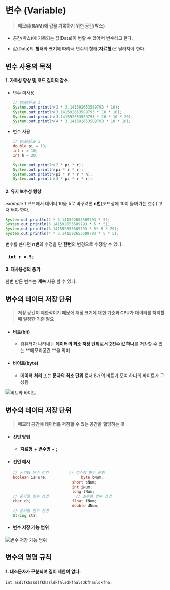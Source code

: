 # 변수 (Variable)

> #### **메모리**(RAM)에 값을 **기록**하기 위한 공간(박스)

- 공간(박스)에 기록되는 값(Data)이 변할 수 있어서 변수라고 한다.

- 값(Data)의 **형태**와 **크기**에 따라서 변수의 형태(**자료형**)은 달라져야 한다.

## 변수 사용의 목적

#### 1. 가독성 향상 및 코드 길이의 감소

- 변수 미사용

  ```Java 
  // example 1
  System.out.println(2 * 3.141592653589793 * 10);
  System.out.println(3.141592653589793 * 10 * 10);
  System.out.println(3.141592653589793 * 10 * 10 * 20);
  System.out.println(4 * 3.141592653589793 * 10 * 10);
  ```
  
- 변수 사용

  ``` java
  // example 2
  double pi = 10;
  int r = 10;
  int h = 20;
  
  System.out.println(2 * pi * r);
  System.out.println(pi * r * r);
  System.out.println(pi * r * r * h);
  System.out.println(4 * pi * r * r);
  ```



#### 2. 유지 보수성 향상

*example 1* 코드에서 데이터 10을 5로 바꾸려면 **n번**(코드상에 10이 들어가는 갯수) 고쳐 써야 한다.

```Java
System.out.println(2 * 3.141592653589793 * 5);
System.out.println(3.141592653589793 * 5 * 5);
System.out.println(3.141592653589793 * 5* 5 * 20);
System.out.println(4 * 3.141592653589793 * 5 * 5);
```



변수를 쓴다면 **n번**의 수정을 단 **한번**의 변경으로 수정할 수 있다.

### ` int r = 5;`  



#### 3. 재사용성의 증가

한번 만든 변수는 **계속** 사용 할 수 있다.





## 변수의 데이터 저장 단위

> #### 저장 공간이 제한적이기 때문에 저장 크기에 대한 기준과 CPU가 데이터를 처리할 때 일정한 기준 필요




- #### 비트(bit)

  - 컴퓨터가 나타내는 **데이터의 최소 저장 단위**로서 **2진수 값 하나**를 저장할 수 있는 **메모리공간 **을 의미



- #### 바이트(byte)

  - **데이터 처리** 또는 **문자의 최소 단위** 로서 8개의 비트가 모여 하나의 바이트가 구성됨



![비트와 바이트](https://velog.velcdn.com/images/hshs0409/post/6346fdee-9f2a-4532-a114-3a2f2018ea5d/image.png)



## 변수의 데이터 저장 단위
> #### 메모리 공간에 데이터를 저장할 수 있는 공간을 할당하는 것



- #### 선언 방법

  - **자료형** + **변수명** + **;**



- #### 선언 예시

  ```java
  // 논리형 변수 선언		   // 정수형 변수 선언
  boolean isTure;				byte bNum;
  							short sNum;
  							int iNum;
  							long lNum;
  // 문자형 변수 선언            // 실수형 변수 선언
  char ch;					float fNum;
  							double dNum;
  // 문자열 변수 선언
  String str;					
  ```

  

- #### 변수 저장 가능 범위

![변수 저장 가능 범위](https://t1.daumcdn.net/cfile/tistory/99297E505A966DD619)



## 변수의 명명 규칙

#### 1. 대소문자가 구분되며 길이 제한이 없다.
  
  `int asdlfkhasdlfkhasldkfhlsdkfhalsdkfhasldkfha;`
  




















